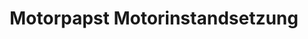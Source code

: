 ---
title: "Motorpapst Motorinstandsetzung"
url: /harztor/motorpapst-motorinstandsetzung/
shop: Autowerkstatt
---
